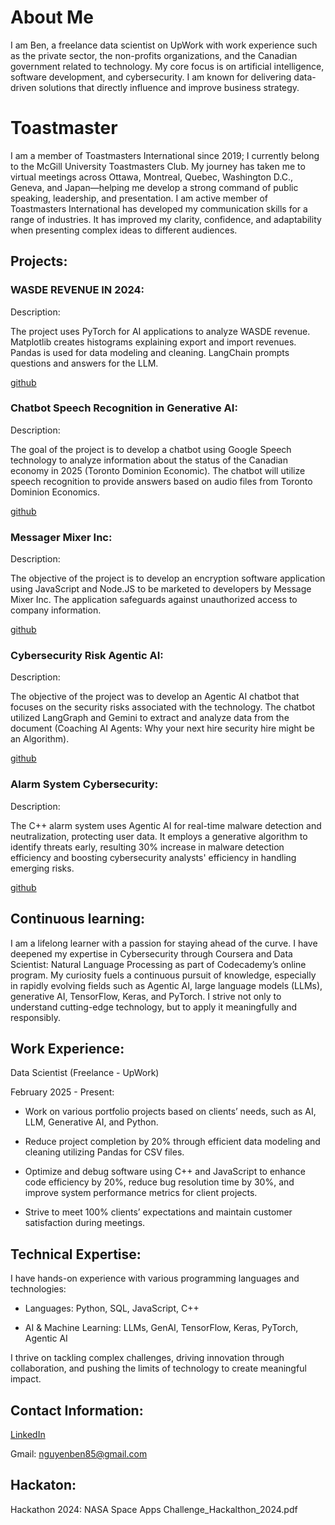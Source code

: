 # About Me

I am Ben, a freelance data scientist on UpWork with work experience such as the private sector, the non-profits organizations, and the Canadian government related to technology. My core focus is on artificial intelligence, software development, and cybersecurity. I am known for delivering data-driven solutions that directly influence and improve business strategy.

# Toastmaster

I am a member of Toastmasters International since 2019; I currently belong to the McGill University Toastmasters Club. My journey has taken me to virtual meetings across Ottawa, Montreal, Quebec, Washington D.C., Geneva, and Japan—helping me develop a strong command of public speaking, leadership, and presentation. I am active member of Toastmasters International has developed my communication skills for a range of industries. It has improved my clarity, confidence, and adaptability when presenting complex ideas to different audiences.

## Projects:

### WASDE REVENUE IN 2024:

Description:

The project uses PyTorch for AI applications to analyze WASDE revenue. Matplotlib creates histograms explaining export and import revenues. Pandas is used for data       modeling and cleaning. LangChain prompts questions and answers for the LLM.

[github](https://github.com/ben854719/WASDE-Revenue-in-2024)

### Chatbot Speech Recognition in Generative AI:

Description:

The goal of the project is to develop a chatbot using Google Speech technology to analyze information about the status of the Canadian economy in 2025 (Toronto Dominion Economic). The chatbot will utilize speech recognition to provide answers based on audio files from Toronto Dominion Economics.

[github](https://github.com/ben854719/Chatbot-Speech-Recognition-in-Generative-AI)

### Messager Mixer Inc:

Description:

The objective of the project is to develop an encryption software application using JavaScript and Node.JS to be marketed to developers by Message Mixer Inc. The application safeguards against unauthorized access to company information.

[github](https://github.com/ben854719/Messager-Mixer-Inc)

### Cybersecurity Risk Agentic AI:

Description:

The objective of the project was to develop an Agentic AI chatbot that focuses on the security risks associated with the technology. The chatbot utilized LangGraph and Gemini to extract and analyze data from the document (Coaching AI Agents: Why your next hire security hire might be an Algorithm).

[github](https://github.com/ben854719/Cybersecurity-Risk-Agentic-AI)

### Alarm System Cybersecurity:

Description:

The C++ alarm system uses Agentic AI for real-time malware detection and neutralization, protecting user data. It employs a generative algorithm to identify threats early, resulting 30% increase in malware detection efficiency and boosting cybersecurity analysts' efficiency in handling emerging risks.

[github](https://github.com/ben854719/Alarm-System_Cybersecurity)

## Continuous learning:

I am a lifelong learner with a passion for staying ahead of the curve. I have deepened my expertise in Cybersecurity through Coursera and Data Scientist: Natural Language Processing as part of Codecademy’s online program. My curiosity fuels a continuous pursuit of knowledge, especially in rapidly evolving fields such as Agentic AI, large language models (LLMs), generative AI, TensorFlow, Keras, and PyTorch. I strive not only to understand cutting-edge technology, but to apply it meaningfully and responsibly.

## Work Experience:

Data Scientist (Freelance - UpWork) 

February 2025 -  Present:

- Work on various portfolio projects based on clients’ needs, such as AI, LLM, Generative AI, and Python.

- Reduce project completion by 20% through efficient data modeling and cleaning utilizing Pandas for CSV files.

- Optimize and debug software using C++ and JavaScript to enhance code efficiency by 20%, reduce bug resolution time by
  30%, and improve system performance metrics for client projects.
  
- Strive to meet 100% clients’ expectations and maintain customer satisfaction during meetings.

## Technical Expertise:

I have hands-on experience with various programming languages and technologies:

- Languages: Python, SQL, JavaScript, C++
  
- AI & Machine Learning: LLMs, GenAI, TensorFlow, Keras, PyTorch, Agentic AI

I thrive on tackling complex challenges, driving innovation through collaboration, and pushing the limits of technology to create meaningful impact.

## Contact Information:

[LinkedIn](https://www.linkedin.com/in/ben-nguyen-77a44832/)

Gmail: nguyenben85@gmail.com

## Hackaton:

Hackathon 2024: NASA Space Apps Challenge_Hackalthon_2024.pdf





